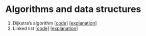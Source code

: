 # Algorithms and data structures

1. Dijkstra’s algorithm [[code]](https://github.com/DamianMarkowski/algorithms-and-data-structures/blob/master/Dijkstras-algorithm/Dijkstras-algorithm.playground/Contents.swift) [[explanation]](https://damianmarkowski.com/blog/2024/09/14/dijkstras-algorithm/)
2. Linked list [[code]](https://github.com/DamianMarkowski/algorithms-and-data-structures/blob/master/Linked-list/Linked-list.playground/Contents.swift) [[explanation]](https://damianmarkowski.com/blog/2024/11/24/linked-list/)